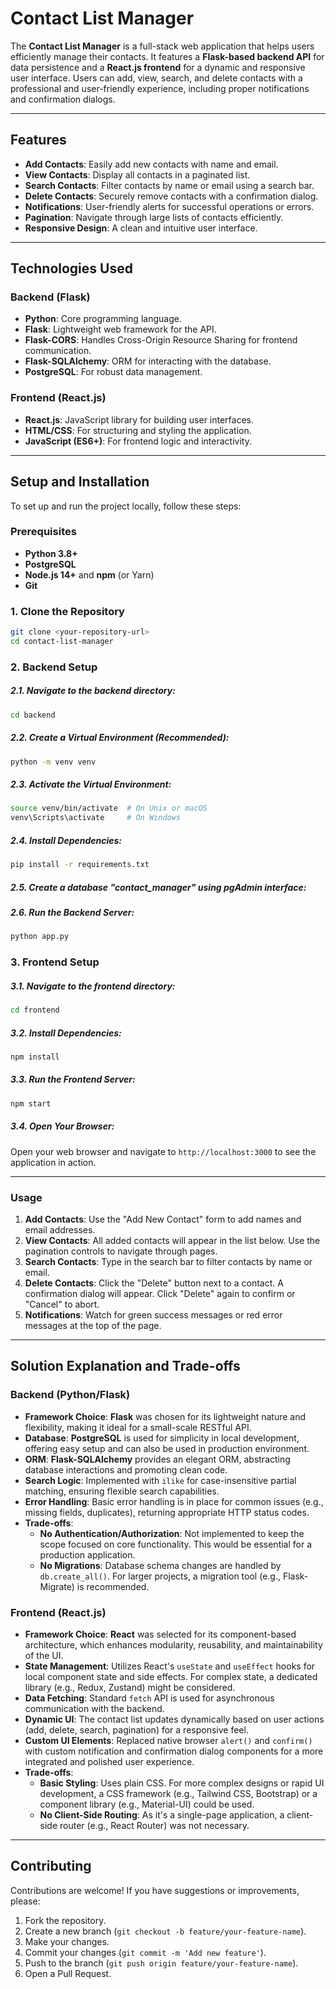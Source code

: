 # Contact List Manager

The **Contact List Manager** is a full-stack web application that helps users efficiently manage their contacts. It features a **Flask-based backend API** for data persistence and a **React.js frontend** for a dynamic and responsive user interface. Users can add, view, search, and delete contacts with a professional and user-friendly experience, including proper notifications and confirmation dialogs.

-----

## Features

  * **Add Contacts**: Easily add new contacts with name and email.
  * **View Contacts**: Display all contacts in a paginated list.
  * **Search Contacts**: Filter contacts by name or email using a search bar.
  * **Delete Contacts**: Securely remove contacts with a confirmation dialog.
  * **Notifications**: User-friendly alerts for successful operations or errors.
  * **Pagination**: Navigate through large lists of contacts efficiently.
  * **Responsive Design**: A clean and intuitive user interface.

-----

## Technologies Used

### Backend (Flask)

  * **Python**: Core programming language.
  * **Flask**: Lightweight web framework for the API.
  * **Flask-CORS**: Handles Cross-Origin Resource Sharing for frontend communication.
  * **Flask-SQLAlchemy**: ORM for interacting with the database.
  * **PostgreSQL**: For robust data management.


### Frontend (React.js)

  * **React.js**: JavaScript library for building user interfaces.
  * **HTML/CSS**: For structuring and styling the application.
  * **JavaScript (ES6+)**: For frontend logic and interactivity.

-----

## Setup and Installation

To set up and run the project locally, follow these steps:

### Prerequisites

  * **Python 3.8+**
  * **PostgreSQL**
  * **Node.js 14+** and **npm** (or Yarn)
  * **Git**

### 1\. Clone the Repository

```bash
git clone <your-repository-url>
cd contact-list-manager
```

### 2\. Backend Setup

##### 2.1. Navigate to the backend directory:

```bash
cd backend
```

##### 2.2. Create a Virtual Environment (Recommended):

```bash
python -m venv venv
```

##### 2.3. Activate the Virtual Environment:

```bash
source venv/bin/activate  # On Unix or macOS
venv\Scripts\activate     # On Windows
```

##### 2.4. Install Dependencies:

```bash
pip install -r requirements.txt
```

##### 2.5. Create a database "contact_manager" using pgAdmin interface:


##### 2.6. Run the Backend Server:

```bash
python app.py
```

### 3\. Frontend Setup

##### 3.1. Navigate to the frontend directory:

```bash
cd frontend
```

##### 3.2. Install Dependencies:

```bash
npm install
```

##### 3.3. Run the Frontend Server:

```bash
npm start
```

##### 3.4. Open Your Browser:

Open your web browser and navigate to `http://localhost:3000` to see the application in action.

-----

### Usage

1.  **Add Contacts**: Use the "Add New Contact" form to add names and email addresses.
2.  **View Contacts**: All added contacts will appear in the list below. Use the pagination controls to navigate through pages.
3.  **Search Contacts**: Type in the search bar to filter contacts by name or email.
4.  **Delete Contacts**: Click the "Delete" button next to a contact. A confirmation dialog will appear. Click "Delete" again to confirm or "Cancel" to abort.
5.  **Notifications**: Watch for green success messages or red error messages at the top of the page.

-----

## Solution Explanation and Trade-offs

### Backend (Python/Flask)

  * **Framework Choice**: **Flask** was chosen for its lightweight nature and flexibility, making it ideal for a small-scale RESTful API.
  * **Database**: **PostgreSQL** is used for simplicity in local development, offering easy setup and can also be used in production environment.
  * **ORM**: **Flask-SQLAlchemy** provides an elegant ORM, abstracting database interactions and promoting clean code.
  * **Search Logic**: Implemented with `ilike` for case-insensitive partial matching, ensuring flexible search capabilities.
  * **Error Handling**: Basic error handling is in place for common issues (e.g., missing fields, duplicates), returning appropriate HTTP status codes.
  * **Trade-offs**:
      * **No Authentication/Authorization**: Not implemented to keep the scope focused on core functionality. This would be essential for a production application.
      * **No Migrations**: Database schema changes are handled by `db.create_all()`. For larger projects, a migration tool (e.g., Flask-Migrate) is recommended.

### Frontend (React.js)

  * **Framework Choice**: **React** was selected for its component-based architecture, which enhances modularity, reusability, and maintainability of the UI.
  * **State Management**: Utilizes React's `useState` and `useEffect` hooks for local component state and side effects. For complex state, a dedicated library (e.g., Redux, Zustand) might be considered.
  * **Data Fetching**: Standard `fetch` API is used for asynchronous communication with the backend.
  * **Dynamic UI**: The contact list updates dynamically based on user actions (add, delete, search, pagination) for a responsive feel.
  * **Custom UI Elements**: Replaced native browser `alert()` and `confirm()` with custom notification and confirmation dialog components for a more integrated and polished user experience.
  * **Trade-offs**:
      * **Basic Styling**: Uses plain CSS. For more complex designs or rapid UI development, a CSS framework (e.g., Tailwind CSS, Bootstrap) or a component library (e.g., Material-UI) could be used.
      * **No Client-Side Routing**: As it's a single-page application, a client-side router (e.g., React Router) was not necessary.

-----

## Contributing

Contributions are welcome\! If you have suggestions or improvements, please:

1.  Fork the repository.
2.  Create a new branch (`git checkout -b feature/your-feature-name`).
3.  Make your changes.
4.  Commit your changes (`git commit -m 'Add new feature'`).
5.  Push to the branch (`git push origin feature/your-feature-name`).
6.  Open a Pull Request.
